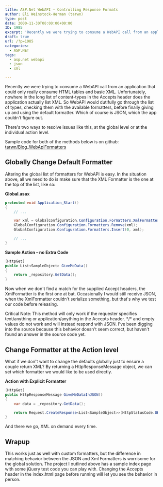 ```yaml
---
title: ASP.Net WebAPI – Controlling Response Formats
author: Eli Weinstock-Herman (tarwn)
type: post
date: 2000-11-30T00:00:00+00:00
ID: 1985
excerpt: 'Recently we were trying to consume a WebAPI call from an application that could only really consume HTML tables and basic XML. Unfortunately, nowhere in the long list of content-types in the Accepts header does the application actually list XML. So WebA&hellip;'
draft: true
url: /?p=1985
categories:
  - ASP.NET
tags:
  - asp.net webapi
  - json
  - xml

---
```

Recently we were trying to consume a WebAPI call from an application that could only really consume HTML tables and basic XML. Unfortunately, nowhere in the long list of content-types in the Accepts header does the application actually list XML. So WebAPI would dutifully go through the list of types, checking them with the available formatters, before finally giving up and using the default formatter. Which of course is JSON, which the app couldn't figure out.

There's two ways to resolve issues like this, at the global level or at the individual action level.

Sample code for both of the methods below is on github: [tarwn/Blog_WebApiFormatters][1]

## Globally Change Default Formatter

Altering the global list of formatters for WebAPI is easy. In the situation above, all we need to do is make sure that the XML Formatter is the one at the top of the list, like so:

**Global.asax**

```csharp
protected void Application_Start()
{
	// ...

	var xml = GlobalConfiguration.Configuration.Formatters.XmlFormatter;
	GlobalConfiguration.Configuration.Formatters.Remove(xml);
	GlobalConfiguration.Configuration.Formatters.Insert(0, xml);

	// ...
}
```
**Sample Action – no Extra Code**

```csharp
[HttpGet]
public List<SampleObject> GiveMeData()
{
	return _repository.GetData();
}
```
Now when we don't find a match for the supplied Accept headers, the XmlFormatter is the first one at bat. Occasionally I would still receive JSON, when the XmlFormatter couldn't serialize something, but that's why we test our code before releasing.

Critical Note: This method will only work if the requester specifies text/anything or application/anything in the Accepts header. \*/\* and empty values do not work and will instead respond with JSON. I've been digging into the source because this behavior doesn't seem correct, but haven't found an answer in the source code yet. 

## Change Formatter at the Action level

What if we don't want to change the defaults globally just to ensure a couple return XML? By returning a HttpResponseMessage object, we can set which formatter we would like to be used directly. 

**Action with Explicit Formatter**

```csharp
[HttpGet]
public HttpResponseMessage GiveMeDataInJSON()
{
	var data = _repository.GetData();

	return Request.CreateResponse<List<SampleObject>>(HttpStatusCode.OK, data, new JsonMediaTypeFormatter());
}
```
And there we go, XML on demand every time.

## Wrapup

This works just as well with custom formatters, but the difference in matching behavior between the JSON and Xml Formatters is worrisome for the global solution. The project I outlined above has a sample index page with some jQuery test code you can play with. Changing the Accepts header in the index.html page before running will let you see the behavior in person.

 [1]: https://github.com/tarwn/Blog_WebApiFormatters